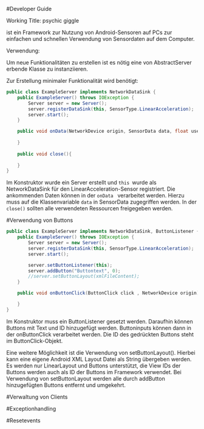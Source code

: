 #Developer Guide

Working Title: psychic giggle

ist ein Framework zur Nutzung von Android-Sensoren auf PCs zur einfachen und schnellen Verwendung von Sensordaten auf dem Computer.


Verwendung:

Um neue Funktionalitäten zu erstellen ist es nötig eine von AbstractServer erbende Klasse zu instanziieren.




 
Zur Erstellung minimaler Funktionalität wird benötigt:

```Java
public class ExampleServer implements NetworkDataSink {
	public ExampleServer() throws IOException {
		Server server = new Server();
		server.registerDataSink(this, SensorType.LinearAcceleration);
		server.start();
	}

	public void onData(NetworkDevice origin, SensorData data, float userSensitivity){
		
	}
	
	public void close(){
	
	}
}

```

Im Konstruktor wurde ein Server erstellt und ```this ```wurde als NetworkDataSink für den LinearAcceleration-Sensor registriert.
Die ankommenden Daten können in der ```onData ``` verarbeitet werden. Hierzu muss auf die Klassenvariable ```data``` in SensorData zugegriffen werden.
In der ```close()``` sollten alle verwendeten Ressourcen freigegeben werden.


#Verwendung von Buttons
```Java
public class ExampleServer implements NetworkDataSink, ButtonListener {
	public ExampleServer() throws IOException {
		Server server = new Server();
		server.registerDataSink(this, SensorType.LinearAcceleration);
		server.start();

		server.setButtonListener(this);
		server.addButton("Buttontext", 0);
		//server.setButtonLayout(xmlFileContent);
	}

	public void onButtonClick(ButtonClick click , NetworkDevice origin){

	}
}

```
 
Im Konstruktor muss ein ButtonListener gesetzt werden. Daraufhin können Buttons mit Text und ID hinzugefügt werden. 
Buttoninputs können dann in der onButtonClick verarbeitet werden. Die ID des gedrückten Buttons steht im ButtonClick-Objekt.

Eine weitere Möglichkeit ist die Verwendung von setButtonLayout(). Hierbei kann eine eigene Android XML Layout Datei als String übergeben werden. Es werden nur LinearLayout und Buttons unterstützt, die View IDs der
Buttons werden auch als ID der Buttons im Framework verwendet. 
Bei Verwendung von setButtonLayout werden alle durch addButton hinzugefügten Buttons entfernt und umgekehrt.


#Verwaltung von Clients


#Exceptionhandling

#Resetevents


 